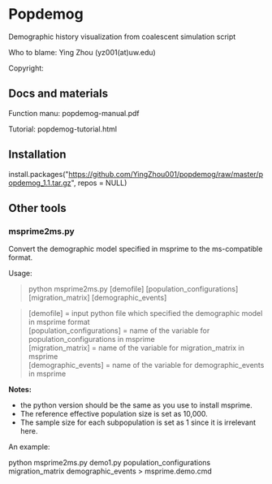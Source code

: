 # Popdemog
Demographic history visualization from coalescent simulation script

Who to blame: Ying Zhou (yz001(at)uw.edu)

Copyright: 

## Docs and materials

Function manu: popdemog-manual.pdf

Tutorial: popdemog-tutorial.html

## Installation

  install.packages("https://github.com/YingZhou001/popdemog/raw/master/popdemog_1.1.tar.gz", repos = NULL)
   
## Other tools

### msprime2ms.py
Convert the demographic model specified in msprime to the ms-compatible format.

Usage:   
> python msprime2ms.py [demofile] [population_configurations] [migration_matrix] [demographic_events]   
  
>   [demofile] = input python file which specified the demographic model in msprime format   
>   [population_configurations] = name of the variable for population_configurations in msprime   
>   [migration_matrix] = name of the variable for migration_matrix in msprime   
>   [demographic_events] = name of the variable for demographic_events in msprime   

**Notes:**   
  + the python version should be the same as you use to install msprime.   
  + The reference effective population size is set as 10,000.  
  + The sample size for each subpopulation is set as 1 since it is irrelevant here.   


An example:

python msprime2ms.py demo1.py population_configurations migration_matrix demographic_events > msprime.demo.cmd

